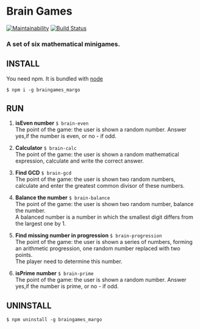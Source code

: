 # Brain Games

[![Maintainability](https://api.codeclimate.com/v1/badges/3cbf734dd6a22095861d/maintainability)](https://codeclimate.com/github/NimfaMargo/brain_games_hexlet/maintainability)
[![Build Status](https://travis-ci.com/NimfaMargo/brain_games_hexlet.svg?branch=master)](https://travis-ci.com/NimfaMargo/brain_games_hexlet)

### A set of six mathematical minigames.

## INSTALL
You need npm. It is bundled with [node](https://nodejs.org/en/download/)

```
$ npm i -g braingames_margo
```                                    
## RUN

1. **isEven number** `$ brain-even`                          
The point of the game: the user is shown a random number. Answer yes,if the number is even, or no - if odd.

2. **Calculator** `$ brain-calc`       
The point of the game: the user is shown a random mathematical expression, calculate and write the correct answer.

3. **Find GCD** `$ brain-gcd`           
The point of the game: the user is shown two random numbers, calculate and enter the greatest common divisor of these numbers.

4. **Balance the number** `$ brain-balance`             
The point of the game: the user is shown two random number, balance the number.   
A balanced number is a number in which the smallest digit differs from the largest one by 1.

5. **Find missing number in progression** `$ brain-progression`         
The point of the game: the user is shown a series of numbers, forming an arithmetic progression, one random number replaced with two points.   
The player need to determine this number.   

6. **isPrime number** `$ brain-prime`             
The point of the game: the user is shown a random number. Answer yes,if the number is prime, or no - if odd.


## UNINSTALL

```
$ npm uninstall -g braingames_margo
```    
